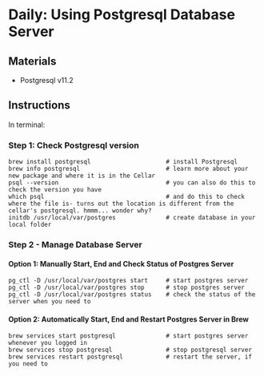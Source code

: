 # Daily: Using Postgresql Database Server

## Materials
* Postgresql v11.2

## Instructions
In terminal:

### Step 1: Check Postgresql version
```
brew install postgresql                     # install Postgresql
brew info postgresql                        # learn more about your new package and where it is in the Cellar
psql --version                              # you can also do this to check the version you have
which psql                                  # and do this to check where the file is- turns out the location is different from the cellar's postgresql. hmmm... wonder why?
initdb /usr/local/var/postgres              # create database in your local folder
```

### Step 2 - Manage Database Server
#### Option 1: Manually Start, End and Check Status of Postgres Server
```
pg_ctl -D /usr/local/var/postgres start     # start postgres server
pg_ctl -D /usr/local/var/postgres stop      # stop postgres server
pg_ctl -D /usr/local/var/postgres status    # check the status of the server when you need to
```

#### Option 2: Automatically Start, End and Restart Postgres Server in Brew
```
brew services start postgresql              # start postgres server whenever you logged in
brew services stop postgresql               # stop postgresql server
brew services restart postgresql            # restart the server, if you need to
```
